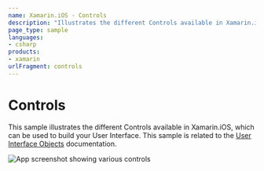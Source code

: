 ```yaml
---
name: Xamarin.iOS - Controls
description: "Illustrates the different Controls available in Xamarin.iOS, which can be used to build your User Interface"
page_type: sample
languages:
- csharp
products:
- xamarin
urlFragment: controls
---
```

# Controls

This sample illustrates the different Controls available in Xamarin.iOS, which can be used to build your User Interface. This sample is related to the [User Interface Objects](https://docs.microsoft.com/xamarin/ios/user-interface/controls/) documentation.

![App screenshot showing various controls](Screenshots/controls2.png)
